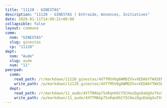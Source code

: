 ```yaml
---
title: "11120 - GINESTAS"
description: "11120 - GINESTAS | Entraide, Annonces, Initiatives"
date: 2020-01-11T14:09:21+09:00
collapsible: false
layout: commune
comm:
  nom: "GINESTAS"
  slug: ginestas
  cp: "11120"
dept:
  nom: "Aude"
  slug: aude
  num: "11"
peerpad:
  comm:
    read_path: /r/markdown/11120_ginestas/4XTTM5V6g6WMDZVxvXEDAbYTWXSENwnyh8yVoNxSaYhJfjpjj
    write_path: /w/markdown/11120_ginestas/4XTTM5V6g6WMDZVxvXEDAbYTWXSENwnyh8yVoNxSaYhJfjpjj-K3TgUEZN5c4iryJyPVNyKG85cEJLeUeStVm7t3xnbBscRKMtvHQoT6ynkpdfHjCkXQB8BAmEtaJCL5Jx8iyi4fh3PevSEsKSGBbvroPj35UKLKMLtNmnresqxGhhzk1vGYzZ5bmT
  dept:
    read_path: /r/markdown/11_aude/4XTTMAGp75xRqnHSCY5CHaiDgxDaUgXuTXvSZDHnY1JdjJiUk
    write_path: /w/markdown/11_aude/4XTTMAGp75xRqnHSCY5CHaiDgxDaUgXuTXvSZDHnY1JdjJiUk-K3TgUenjCPDfs1W21bst2JvrPDW324QBfMvPid11puzXxXGQEeNw9p4QtfnUhSn4LYSwR6UDBQmdr3wFq2CDRGqNz2QynSm58zgCpz2PKP6Y24UTpxW22MudfeZ339ZPKnHm6XTr
---
```


